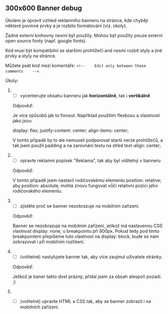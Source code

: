 ## 300x600 Banner debug

Úkolem je opravit vzhled reklamního banneru na stránce, kde chybějí některé povinné prvky a je rozbito formátování (viz. úkoly).

Žádné externí knihovny nesmí být použity. Mohou být použity pouze externí open source fonty (např. google fonts).

Kód musí být kompatibilní se staršími prohlížeči and nesmí rozbít styly a jiné prvky a styly na stránce.

Můžete psát kód mezi komentáře: `<!--    Edit only between these comments    -->`.

Úkoly:

1. - [ ] vycenterujte obsahu banneru jak **horizontálně**, tak i **vertikálně**

    Odpověď: 

    Je více způsobů jak to fixnout. Například použitím flexboxu a vlastností jako jsou: 

    display: flex;
    justify-content: center;
    align-items: center;

    V tomto případě by to ale nemuseli podporovat starší verze prohlížečů, a tak jsem použil padding a na zarovnání textu na střed text-align: center;

2. - [ ] opravte reklamní popisek "Reklama", tak aby byl viditelný v banneru

    Odpověď: 

    V tomto případě jsem nastavil rodičovskému elementu position: relative; aby position: absolute; mohla znovu fungovat vůči relativní pozici jeho rodičovského elementu.

3. - [ ] zjistěte proč se banner nezobrazuje na mobilním zařízení.

    Odpověď:

    Banner se nezobrazuje na mobilním zařízení, jelikož má nastavenou CSS vlastnost display: none; u breakpointu při 800px. Pokud tedy pod tímto breakpointem přepíšeme tuto vlastnost na display: block, bude se nám zobrazovat i při mobilním rozlišení. 

4. - [ ] (volitelné) nastylujete banner tak, aby více zaujmul uživatele stránky.

    Odpověď: 
    
    Jelikož je baner takto dost prázný, přidal jsem za obsah alespoň pozadí. ;)


5. - [ ] (volitelné) upravte HTML a CSS tak, aby se banner zobrazil i na mobilních zařízení.

    

